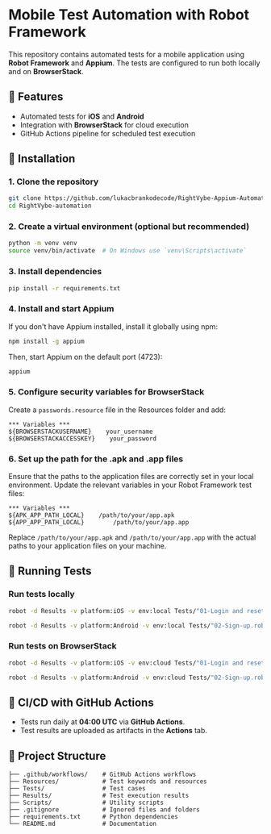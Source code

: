 # Mobile Test Automation with Robot Framework

This repository contains automated tests for a mobile application using **Robot Framework** and **Appium**. The tests are configured to run both locally and on **BrowserStack**.

## 📌 Features
- Automated tests for **iOS** and **Android**
- Integration with **BrowserStack** for cloud execution
- GitHub Actions pipeline for scheduled test execution

## 🚀 Installation
### 1. Clone the repository
```bash
git clone https://github.com/lukacbrankodecode/RightVybe-Appium-Automation.git
cd RightVybe-automation
```

### 2. Create a virtual environment (optional but recommended)
```bash
python -m venv venv
source venv/bin/activate  # On Windows use `venv\Scripts\activate`
```

### 3. Install dependencies
```bash
pip install -r requirements.txt
```

### 4. Install and start Appium
If you don't have Appium installed, install it globally using npm:
```bash
npm install -g appium
```
Then, start Appium on the default port (4723):
```bash
appium
```

### 5. Configure security variables for BrowserStack
Create a `passwords.resource` file in the Resources folder and add:
```robot
*** Variables ***
${BROWSERSTACKUSERNAME}    your_username
${BROWSERSTACKACCESSKEY}    your_password
```

### 6. Set up the path for the .apk and .app files
Ensure that the paths to the application files are correctly set in your local environment. Update the relevant variables in your Robot Framework test files:
```robot
*** Variables ***
${APK_APP_PATH_LOCAL}    /path/to/your/app.apk
${APP_APP_PATH_LOCAL}        /path/to/your/app.app
```
Replace `/path/to/your/app.apk` and `/path/to/your/app.app` with the actual paths to your application files on your machine.

## 🏃 Running Tests
### Run tests locally
```bash
robot -d Results -v platform:iOS -v env:local Tests/"01-Login and reset PIN.robot"
```
```bash
robot -d Results -v platform:Android -v env:local Tests/"02-Sign-up.robot"
```

### Run tests on BrowserStack
```bash
robot -d Results -v platform:iOS -v env:cloud Tests/"01-Login and reset PIN.robot"
```
```bash
robot -d Results -v platform:Android -v env:cloud Tests/"02-Sign-up.robot"
```

## 🔄 CI/CD with GitHub Actions
- Tests run daily at **04:00 UTC** via **GitHub Actions**.
- Test results are uploaded as artifacts in the **Actions** tab.

## 📂 Project Structure
```
├── .github/workflows/    # GitHub Actions workflows
├── Resources/            # Test keywords and resources
├── Tests/                # Test cases
├── Results/              # Test execution results
├── Scripts/              # Utility scripts
├── .gitignore            # Ignored files and folders
├── requirements.txt      # Python dependencies
└── README.md             # Documentation
```

